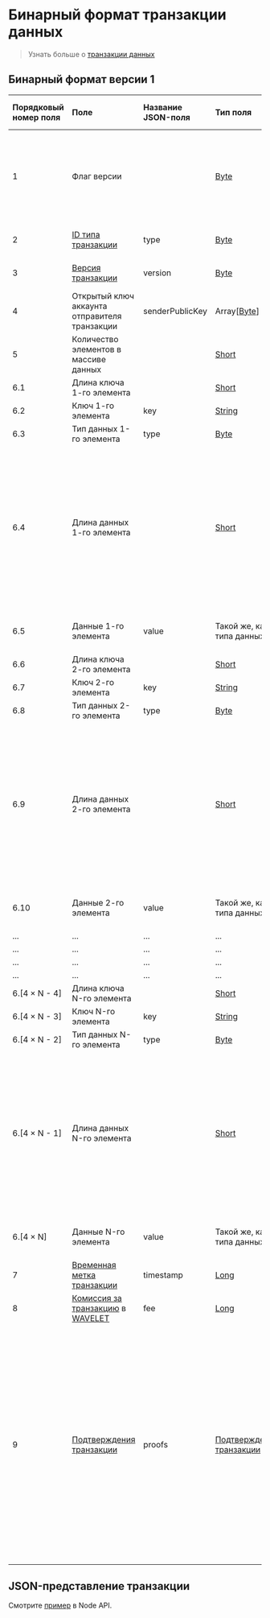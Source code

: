 # Бинарный формат транзакции данных

> Узнать больше о [транзакции данных](/blockchain/transaction-type/data-transaction.md)

## Бинарный формат версии 1

| Порядковый номер поля | Поле | Название JSON-поля | Тип поля | Размер поля в байтах | Комментарий |
| :--- | :--- | :--- | :--- | :--- | :--- |
| 1 | Флаг версии | | [Byte](/blockchain/blockchain/blockchain-data-types.md)  | 1 | Указывает что [структура данных](/blockchain/binary-format/transaction-binary-format.md) транзакции имеет версию 2 или выше. Значение должно быть равно 0 |
| 2 | [ID типа транзакции](/blockchain/transaction-type.md) | type | [Byte](/blockchain/blockchain/blockchain-data-types.md) | 1 | Значение должно быть равно 12 |
| 3 | [Версия транзакции](/blockchain/transaction/transaction-version.md) | version | [Byte](/blockchain/blockchain/blockchain-data-types.md) | 1 | Значение должно быть равно 1 |
| 4 | Открытый ключ аккаунта отправителя транзакции | senderPublicKey | Array[[Byte](/blockchain/blockchain/blockchain-data-types.md)] | 32 |  |
| 5 | Количество элементов в массиве данных | | [Short](/blockchain/blockchain/blockchain-data-types.md) | 2 | |
| 6.1 | Длина ключа 1-го элемента | | [Short](/blockchain/blockchain/blockchain-data-types.md) | 2 | |
| 6.2 | Ключ 1-го элемента | key | [String](/blockchain/blockchain/blockchain-data-types.md) | 4 × `L` | `L` — длина ключа |
| 6.3 | Тип данных 1-го элемента | type | [Byte](/blockchain/blockchain/blockchain-data-types.md) | 1 | |
| 6.4 | Длина данных 1-го элемента |  | [Short](/blockchain/blockchain/blockchain-data-types.md) | 2 | Текущее поле присутствует только если значением поля данных является массив байтов или строка.<br>Текущее поле отсутствует, если значением поля данных является целое число или логический тип |
| 6.5 | Данные 1-го элемента | value | Такой же, как у типа данных | Зависит от размера данных | |
| 6.6 | Длина ключа 2-го элемента | | [Short](/blockchain/blockchain/blockchain-data-types.md) | 2 | |
| 6.7 | Ключ 2-го элемента | key | [String](/blockchain/blockchain/blockchain-data-types.md) | 4 × `L` | `L` — длина ключа |
| 6.8 | Тип данных 2-го элемента | type | [Byte](/blockchain/blockchain/blockchain-data-types.md) | 1 | |
| 6.9 | Длина данных 2-го элемента |  | [Short](/blockchain/blockchain/blockchain-data-types.md) | 2 | Текущее поле присутствует только если значением поля данных является массив байтов или строка.<br>Текущее поле отсутствует, если значением поля данных является целое число или логический тип |
| 6.10 | Данные 2-го элемента | value | Такой же, как у типа данных | Зависит от размера данных | |
| ... | ... | ... | ... | ... | ... |
| ... | ... | ... | ... | ... | ... |
| ... | ... | ... | ... | ... | ... |
| ... | ... | ... | ... | ... | ... |
| 6.[4 × N - 4] | Длина ключа N-го элемента | | [Short](/blockchain/blockchain/blockchain-data-types.md) | 2 | |
| 6.[4 × N - 3] | Ключ N-го элемента | key | [String](/blockchain/blockchain/blockchain-data-types.md) | 4 × `L` | `L` — длина ключа |
| 6.[4 × N - 2] | Тип данных N-го элемента | type | [Byte](/blockchain/blockchain/blockchain-data-types.md) | 1 | |
| 6.[4 × N - 1] | Длина данных N-го элемента |  | [Short](/blockchain/blockchain/blockchain-data-types.md) | 2 | Текущее поле присутствует только если значением поля данных является массив байтов или строка.<br>Текущее поле отсутствует, если значением поля данных является целое число или логический тип |
| 6.[4 × N] | Данные N-го элемента | value | Такой же, как у типа данных | Зависит от размера данных | |
| 7 | [Временная метка транзакции](/blockchain/transaction/transaction-timestamp.md) | timestamp | [Long](/blockchain/blockchain/blockchain-data-types.md) | 8 |  |
| 8 | [Комиссия за транзакцию](/blockchain/transaction/transaction-fee.md) в [WAVELET](/blockchain/token/wavelet.md) | fee | [Long](/blockchain/blockchain/blockchain-data-types.md) | 8 |  |
| 9 | [Подтверждения транзакции](/blockchain/transaction/transaction-proof.md) | proofs | [Подтверждения транзакции](/blockchain/transaction/transaction-proof.md) | `S` | Если массив пустой, то `S`= 3. <br>Если массив не пустой, то `S`= 3 + 2 × `N` + \(`P`<sub>1</sub> + `P`<sub>2</sub> + ... + `P`<sub>n</sub>\), <br>где <br>`N` — количество подтверждений в массиве, <br>`P`<sub>n</sub> — размер `N`-го подтверждения в байтах.<br> Максимальное количество подтверждений в массиве — 8. Максимальный размер каждого подтверждения — 64 байта |

## JSON-представление транзакции <a id="json-representation"></a>

Смотрите [пример](https://nodes.wavesplatform.com/transactions/info/EByjQAWDRGrmc8uy7xRGy2zsQXZQq59bav7h8oTTJyHC) в Node API.
